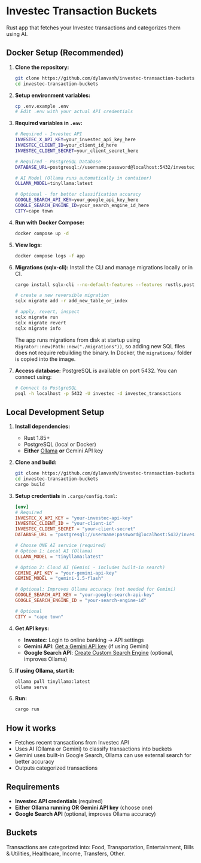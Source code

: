 # Investec Transaction Buckets

Rust app that fetches your Investec transactions and categorizes them using AI.

## Docker Setup (Recommended)

1. **Clone the repository:**

   ```bash
   git clone https://github.com/dylanvanh/investec-transaction-buckets
   cd investec-transaction-buckets
   ```

2. **Setup environment variables:**

   ```bash
   cp .env.example .env
   # Edit .env with your actual API credentials
   ```

3. **Required variables in `.env`:**

   ```bash
   # Required - Investec API
   INVESTEC_X_API_KEY=your_investec_api_key_here
   INVESTEC_CLIENT_ID=your_client_id_here
   INVESTEC_CLIENT_SECRET=your_client_secret_here

   # Required - PostgreSQL Database
   DATABASE_URL=postgresql://username:password@localhost:5432/investec_transactions

   # AI Model (Ollama runs automatically in container)
   OLLAMA_MODEL=tinyllama:latest

   # Optional - for better classification accuracy
   GOOGLE_SEARCH_API_KEY=your_google_api_key_here
   GOOGLE_SEARCH_ENGINE_ID=your_search_engine_id_here
   CITY=cape town
   ```

4. **Run with Docker Compose:**

   ```bash
   docker compose up -d
   ```

5. **View logs:**

   ```bash
   docker compose logs -f app
   ```

6. **Migrations (sqlx-cli):**
   Install the CLI and manage migrations locally or in CI.

   ```bash
   cargo install sqlx-cli --no-default-features --features rustls,postgres

   # create a new reversible migration
   sqlx migrate add -r add_new_table_or_index

   # apply, revert, inspect
   sqlx migrate run
   sqlx migrate revert
   sqlx migrate info
   ```

   The app runs migrations from disk at startup using `Migrator::new(Path::new("./migrations"))`, so adding new SQL files does not require rebuilding the binary. In Docker, the `migrations/` folder is copied into the image.

7. **Access database:**
   PostgreSQL is available on port 5432. You can connect using:

   ```bash
   # Connect to PostgreSQL
   psql -h localhost -p 5432 -U investec -d investec_transactions
   ```

## Local Development Setup

1. **Install dependencies:**

   - Rust 1.85+
   - PostgreSQL (local or Docker)
   - **Either** [Ollama](https://ollama.ai/) **or** Gemini API key

2. **Clone and build:**

   ```bash
   git clone https://github.com/dylanvanh/investec-transaction-buckets
   cd investec-transaction-buckets
   cargo build
   ```

3. **Setup credentials** in `.cargo/config.toml`:

   ```toml
   [env]
   # Required
   INVESTEC_X_API_KEY = "your-investec-api-key"
   INVESTEC_CLIENT_ID = "your-client-id"
   INVESTEC_CLIENT_SECRET = "your-client-secret"
   DATABASE_URL = "postgresql://username:password@localhost:5432/investec_transactions"

   # Choose ONE AI service (required)
   # Option 1: Local AI (Ollama)
   OLLAMA_MODEL = "tinyllama:latest"

   # Option 2: Cloud AI (Gemini - includes built-in search)
   GEMINI_API_KEY = "your-gemini-api-key"
   GEMINI_MODEL = "gemini-1.5-flash"

   # Optional: Improves Ollama accuracy (not needed for Gemini)
   GOOGLE_SEARCH_API_KEY = "your-google-search-api-key"
   GOOGLE_SEARCH_ENGINE_ID = "your-search-engine-id"

   # Optional
   CITY = "cape town"
   ```

4. **Get API keys:**

   - **Investec**: Login to online banking → API settings
   - **Gemini API**: [Get a Gemini API key](https://ai.google.dev/gemini-api/docs) (if using Gemini)
   - **Google Search API**: [Create Custom Search Engine](https://developers.google.com/custom-search/v1/overview) (optional, improves Ollama)

5. **If using Ollama, start it:**

   ```bash
   ollama pull tinyllama:latest
   ollama serve
   ```

6. **Run:**

   ```bash
   cargo run
   ```

## How it works

- Fetches recent transactions from Investec API
- Uses AI (Ollama or Gemini) to classify transactions into buckets
- Gemini uses built-in Google Search, Ollama can use external search for better accuracy
- Outputs categorized transactions

## Requirements

- **Investec API credentials** (required)
- **Either Ollama running OR Gemini API key** (choose one)
- **Google Search API** (optional, improves Ollama accuracy)

## Buckets

Transactions are categorized into: Food, Transportation, Entertainment, Bills & Utilities, Healthcare, Income, Transfers, Other.
